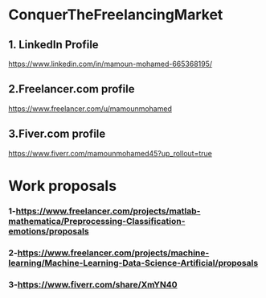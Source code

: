 # ConquerTheFreelancingMarket
## 1. LinkedIn Profile
https://www.linkedin.com/in/mamoun-mohamed-665368195/ 
## 2.Freelancer.com profile 
https://www.freelancer.com/u/mamounmohamed
## 3.Fiver.com profile
https://www.fiverr.com/mamounmohamed45?up_rollout=true

# Work proposals
### 1-https://www.freelancer.com/projects/matlab-mathematica/Preprocessing-Classification-emotions/proposals

### 2-https://www.freelancer.com/projects/machine-learning/Machine-Learning-Data-Science-Artificial/proposals

### 3-https://www.fiverr.com/share/XmYN40
